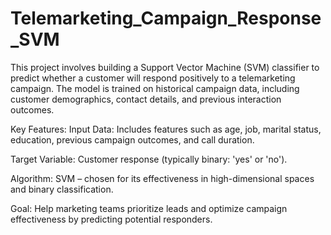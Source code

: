 # Telemarketing_Campaign_Response_SVM
This project involves building a Support Vector Machine (SVM) classifier to predict whether a customer will respond positively to a telemarketing campaign. The model is trained on historical campaign data, including customer demographics, contact details, and previous interaction outcomes.

Key Features:
Input Data: Includes features such as age, job, marital status, education, previous campaign outcomes, and call duration.

Target Variable: Customer response (typically binary: 'yes' or 'no').

Algorithm: SVM – chosen for its effectiveness in high-dimensional spaces and binary classification.

Goal: Help marketing teams prioritize leads and optimize campaign effectiveness by predicting potential responders.

